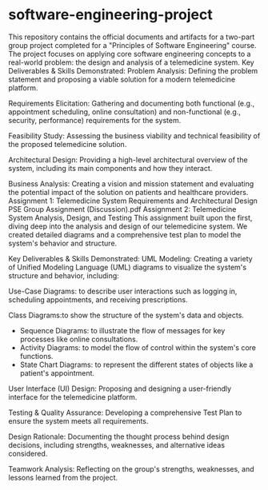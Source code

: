 # software-engineering-project
This repository contains the official documents and artifacts for a two-part group project completed for a "Principles of Software Engineering" course. The project focuses on applying core software engineering concepts to a real-world problem: the design and analysis of a telemedicine system.
Key Deliverables & Skills Demonstrated:
Problem Analysis: Defining the problem statement and proposing a viable solution for a modern telemedicine platform.

Requirements Elicitation: Gathering and documenting both functional (e.g., appointment scheduling, online consultation) and non-functional (e.g., security, performance) requirements for the system.

Feasibility Study: Assessing the business viability and technical feasibility of the proposed telemedicine solution.

Architectural Design: Providing a high-level architectural overview of the system, including its main components and how they interact.

Business Analysis: Creating a vision and mission statement and evaluating the potential impact of the solution on patients and healthcare providers.
Assignment 1: Telemedicine System Requirements and Architectural Design
PSE Group Assignment (Discussion).pdf
Assignment 2: Telemedicine System Analysis, Design, and Testing
This assignment built upon the first, diving deep into the analysis and design of our telemedicine system. We created detailed diagrams and a comprehensive test plan to model the system's behavior and structure.

Key Deliverables & Skills Demonstrated:
UML Modeling: Creating a variety of Unified Modeling Language (UML) diagrams to visualize the system's structure and behavior, including:

Use-Case Diagrams:  to describe user interactions such as logging in, scheduling appointments, and receiving prescriptions.

Class Diagrams:to show the structure of the system's data and objects.
* Sequence Diagrams:  to illustrate the flow of messages for key processes like online consultations.
* Activity Diagrams:  to model the flow of control within the system's core functions.
* State Chart Diagrams:  to represent the different states of objects like a patient's appointment.

User Interface (UI) Design: Proposing and designing a user-friendly interface for the telemedicine platform.

Testing & Quality Assurance: Developing a comprehensive Test Plan to ensure the system meets all requirements.

Design Rationale: Documenting the thought process behind design decisions, including strengths, weaknesses, and alternative ideas considered.

Teamwork Analysis: Reflecting on the group's strengths, weaknesses, and lessons learned from the project.
